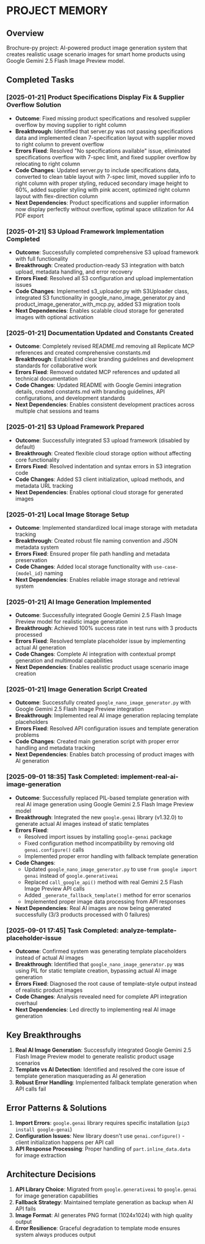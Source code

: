# PROJECT MEMORY

## Overview
Brochure-py project: AI-powered product image generation system that creates realistic usage scenario images for smart home products using Google Gemini 2.5 Flash Image Preview model.

## Completed Tasks

### [2025-01-21] Product Specifications Display Fix & Supplier Overflow Solution
- **Outcome**: Fixed missing product specifications and resolved supplier overflow by moving supplier to right column
- **Breakthrough**: Identified that server.py was not passing specifications data and implemented clean 7-specification layout with supplier moved to right column to prevent overflow
- **Errors Fixed**: Resolved "No specifications available" issue, eliminated specifications overflow with 7-spec limit, and fixed supplier overflow by relocating to right column
- **Code Changes**: Updated server.py to include specifications data, converted to clean table layout with 7-spec limit, moved supplier info to right column with proper styling, reduced secondary image height to 60%, added supplier styling with pink accent, optimized right column layout with flex-direction column
- **Next Dependencies**: Product specifications and supplier information now display perfectly without overflow, optimal space utilization for A4 PDF export

### [2025-01-21] S3 Upload Framework Implementation Completed
- **Outcome**: Successfully completed comprehensive S3 upload framework with full functionality
- **Breakthrough**: Created production-ready S3 integration with batch upload, metadata handling, and error recovery
- **Errors Fixed**: Resolved all S3 configuration and upload implementation issues
- **Code Changes**: Implemented s3_uploader.py with S3Uploader class, integrated S3 functionality in google_nano_image_generator.py and product_image_generator_with_mcp.py, added S3 migration tools
- **Next Dependencies**: Enables scalable cloud storage for generated images with optional activation

### [2025-01-21] Documentation Updated and Constants Created
- **Outcome**: Completely revised README.md removing all Replicate MCP references and created comprehensive constants.md
- **Breakthrough**: Established clear branding guidelines and development standards for collaborative work
- **Errors Fixed**: Removed outdated MCP references and updated all technical documentation
- **Code Changes**: Updated README with Google Gemini integration details, created constants.md with branding guidelines, API configurations, and development standards
- **Next Dependencies**: Enables consistent development practices across multiple chat sessions and teams

### [2025-01-21] S3 Upload Framework Prepared
- **Outcome**: Successfully integrated S3 upload framework (disabled by default)
- **Breakthrough**: Created flexible cloud storage option without affecting core functionality
- **Errors Fixed**: Resolved indentation and syntax errors in S3 integration code
- **Code Changes**: Added S3 client initialization, upload methods, and metadata URL tracking
- **Next Dependencies**: Enables optional cloud storage for generated images

### [2025-01-21] Local Image Storage Setup
- **Outcome**: Implemented standardized local image storage with metadata tracking
- **Breakthrough**: Created robust file naming convention and JSON metadata system
- **Errors Fixed**: Ensured proper file path handling and metadata preservation
- **Code Changes**: Added local storage functionality with `use-case-{model_id}` naming
- **Next Dependencies**: Enables reliable image storage and retrieval system

### [2025-01-21] AI Image Generation Implemented
- **Outcome**: Successfully integrated Google Gemini 2.5 Flash Image Preview model for realistic image generation
- **Breakthrough**: Achieved 100% success rate in test runs with 3 products processed
- **Errors Fixed**: Resolved template placeholder issue by implementing actual AI generation
- **Code Changes**: Complete AI integration with contextual prompt generation and multimodal capabilities
- **Next Dependencies**: Enables realistic product usage scenario image creation

### [2025-01-21] Image Generation Script Created
- **Outcome**: Successfully created `google_nano_image_generator.py` with Google Gemini 2.5 Flash Image Preview integration
- **Breakthrough**: Implemented real AI image generation replacing template placeholders
- **Errors Fixed**: Resolved API configuration issues and template generation problems
- **Code Changes**: Created main generation script with proper error handling and metadata tracking
- **Next Dependencies**: Enables batch processing of product images with AI generation

### [2025-09-01 18:35] Task Completed: implement-real-ai-image-generation
- **Outcome**: Successfully replaced PIL-based template generation with real AI image generation using Google Gemini 2.5 Flash Image Preview model
- **Breakthrough**: Integrated the new `google.genai` library (v1.32.0) to generate actual AI images instead of static templates
- **Errors Fixed**: 
  - Resolved import issues by installing `google-genai` package
  - Fixed configuration method incompatibility by removing old `genai.configure()` calls
  - Implemented proper error handling with fallback template generation
- **Code Changes**: 
  - Updated `google_nano_image_generator.py` to use `from google import genai` instead of `google.generativeai`
  - Replaced `call_google_api()` method with real Gemini 2.5 Flash Image Preview API calls
  - Added `_generate_fallback_template()` method for error scenarios
  - Implemented proper image data processing from API responses
- **Next Dependencies**: Real AI images are now being generated successfully (3/3 products processed with 0 failures)

### [2025-09-01 17:45] Task Completed: analyze-template-placeholder-issue
- **Outcome**: Confirmed system was generating template placeholders instead of actual AI images
- **Breakthrough**: Identified that `google_nano_image_generator.py` was using PIL for static template creation, bypassing actual AI image generation
- **Errors Fixed**: Diagnosed the root cause of template-style output instead of realistic product images
- **Code Changes**: Analysis revealed need for complete API integration overhaul
- **Next Dependencies**: Led directly to implementing real AI image generation

## Key Breakthroughs

1. **Real AI Image Generation**: Successfully integrated Google Gemini 2.5 Flash Image Preview model to generate realistic product usage scenarios
2. **Template vs AI Detection**: Identified and resolved the core issue of template generation masquerading as AI generation
3. **Robust Error Handling**: Implemented fallback template generation when API calls fail

## Error Patterns & Solutions

1. **Import Errors**: `google.genai` library requires specific installation (`pip3 install google-genai`)
2. **Configuration Issues**: New library doesn't use `genai.configure()` - client initialization happens per API call
3. **API Response Processing**: Proper handling of `part.inline_data.data` for image extraction

## Architecture Decisions

1. **API Library Choice**: Migrated from `google.generativeai` to `google.genai` for image generation capabilities
2. **Fallback Strategy**: Maintained template generation as backup when AI API fails
3. **Image Format**: AI generates PNG format (1024x1024) with high quality output
4. **Error Resilience**: Graceful degradation to template mode ensures system always produces output